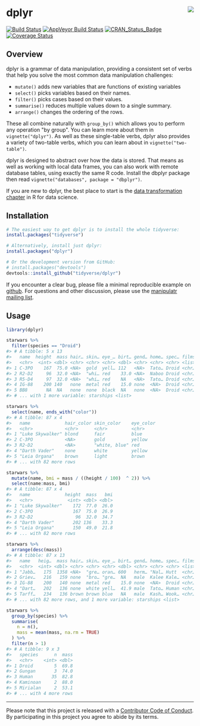 
<!-- README.md is generated from README.Rmd. Please edit that file -->
dplyr <img src="man/figures/logo.png" align="right" />
======================================================

[![Build Status](https://travis-ci.org/tidyverse/dplyr.svg?branch=master)](https://travis-ci.org/tidyverse/dplyr) [![AppVeyor Build Status](https://ci.appveyor.com/api/projects/status/github/tidyverse/dplyr?branch=master&svg=true)](https://ci.appveyor.com/project/tidyverse/dplyr) [![CRAN\_Status\_Badge](http://www.r-pkg.org/badges/version/dplyr)](http://cran.r-project.org/package=dplyr) [![Coverage Status](https://codecov.io/gh/tidyverse/dplyr/branch/master/graph/badge.svg)](https://codecov.io/gh/tidyverse/dplyr?branch=master)

Overview
--------

dplyr is a grammar of data manipulation, providing a consistent set of verbs that help you solve the most common data manipulation challenges:

-   `mutate()` adds new variables that are functions of existing variables
-   `select()` picks variables based on their names.
-   `filter()` picks cases based on their values.
-   `summarise()` reduces multiple values down to a single summary.
-   `arrange()` changes the ordering of the rows.

These all combine naturally with `group_by()` which allows you to perform any operation "by group". You can learn more about them in `vignette("dplyr")`. As well as these single-table verbs, dplyr also provides a variety of two-table verbs, which you can learn about in `vignette("two-table")`.

dplyr is designed to abstract over how the data is stored. That means as well as working with local data frames, you can also work with remote database tables, using exactly the same R code. Install the dbplyr package then read `vignette("databases", package = "dbplyr")`.

If you are new to dplyr, the best place to start is the [data transformation chapter](http://r4ds.had.co.nz/transform.html) in R for data science.

Installation
------------

``` r
# The easiest way to get dplyr is to install the whole tidyverse:
install.packages("tidyverse")

# Alternatively, install just dplyr:
install.packages("dplyr")

# Or the development version from GitHub:
# install.packages("devtools")
devtools::install_github("tidyverse/dplyr")
```

If you encounter a clear bug, please file a minimal reproducible example on [github](https://github.com/tidyverse/dplyr/issues). For questions and other discussion, please use the [manipulatr mailing list](https://groups.google.com/group/manipulatr).

Usage
-----

``` r
library(dplyr)

starwars %>% 
  filter(species == "Droid")
#> # A tibble: 5 x 13
#>   name  height  mass hair… skin… eye_… birt… gend… home… spec… films vehi…
#>   <chr>  <int> <dbl> <chr> <chr> <chr> <dbl> <chr> <chr> <chr> <lis> <lis>
#> 1 C-3PO    167  75.0 <NA>  gold  yell… 112   <NA>  Tato… Droid <chr… <chr…
#> 2 R2-D2     96  32.0 <NA>  "whi… red    33.0 <NA>  Naboo Droid <chr… <chr…
#> 3 R5-D4     97  32.0 <NA>  "whi… red    NA   <NA>  Tato… Droid <chr… <chr…
#> 4 IG-88    200 140   none  metal red    15.0 none  <NA>  Droid <chr… <chr…
#> 5 BB8       NA  NA   none  none  black  NA   none  <NA>  Droid <chr… <chr…
#> # ... with 1 more variable: starships <list>

starwars %>% 
  select(name, ends_with("color"))
#> # A tibble: 87 x 4
#>   name             hair_color skin_color    eye_color
#>   <chr>            <chr>      <chr>         <chr>    
#> 1 "Luke Skywalker" blond      fair          blue     
#> 2 C-3PO            <NA>       gold          yellow   
#> 3 R2-D2            <NA>       "white, blue" red      
#> 4 "Darth Vader"    none       white         yellow   
#> 5 "Leia Organa"    brown      light         brown    
#> # ... with 82 more rows

starwars %>% 
  mutate(name, bmi = mass / ((height / 100)  ^ 2)) %>%
  select(name:mass, bmi)
#> # A tibble: 87 x 4
#>   name             height  mass   bmi
#>   <chr>             <int> <dbl> <dbl>
#> 1 "Luke Skywalker"    172  77.0  26.0
#> 2 C-3PO               167  75.0  26.9
#> 3 R2-D2                96  32.0  34.7
#> 4 "Darth Vader"       202 136    33.3
#> 5 "Leia Organa"       150  49.0  21.8
#> # ... with 82 more rows

starwars %>% 
  arrange(desc(mass))
#> # A tibble: 87 x 13
#>   name   heig…  mass hair… skin… eye_… birt… gend… home… spec… films vehi…
#>   <chr>  <int> <dbl> <chr> <chr> <chr> <dbl> <chr> <chr> <chr> <lis> <lis>
#> 1 "Jabb…   175  1358 <NA>  "gre… oran… 600   herm… "Nal… Hutt  <chr… <chr…
#> 2 Griev…   216   159 none  "bro… "gre…  NA   male  Kalee Kale… <chr… <chr…
#> 3 IG-88    200   140 none  metal red    15.0 none  <NA>  Droid <chr… <chr…
#> 4 "Dart…   202   136 none  white yell…  41.9 male  Tato… Human <chr… <chr…
#> 5 Tarff…   234   136 brown brown blue   NA   male  Kash… Wook… <chr… <chr…
#> # ... with 82 more rows, and 1 more variable: starships <list>

starwars %>%
  group_by(species) %>%
  summarise(
    n = n(),
    mass = mean(mass, na.rm = TRUE)
  ) %>%
  filter(n > 1)
#> # A tibble: 9 x 3
#>   species      n  mass
#>   <chr>    <int> <dbl>
#> 1 Droid        5  69.8
#> 2 Gungan       3  74.0
#> 3 Human       35  82.8
#> 4 Kaminoan     2  88.0
#> 5 Mirialan     2  53.1
#> # ... with 4 more rows
```
---
Please note that this project is released with a [Contributor Code of Conduct](CONDUCT.md).
By participating in this project you agree to abide by its terms.
